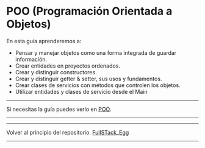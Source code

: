 # POO (Programación Orientada a Objetos)

En esta guía aprenderemos a:
- Pensar y manejar objetos como una forma integrada
de guardar información.
- Crear entidades en proyectos ordenados.
- Crear y distinguir constructores.
- Crear y distinguir getter & setter, sus usos y
fundamentos.
- Crear clases de servicios con métodos que controlen
los objetos.
- Utilizar entidades y clases de servicio desde el Main

---
Si necesitas la guía puedes verlo en [POO](https://github.com/megagringa/FullStack_Egg_Curso/tree/main/Guia/POO.pdf).

---
---

Volver al principio del repositorio. [FullSTack_Egg](https://github.com/megagringa/FullStack_Egg_Curso)

---